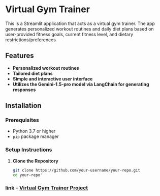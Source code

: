 # Virtual Gym Trainer

This is a Streamlit application that acts as a virtual gym trainer. The app generates personalized workout routines and daily diet plans based on user-provided fitness goals, current fitness level, and dietary restrictions/preferences

## Features

- **Personalized workout routines**
- **Tailored diet plans**
- **Simple and interactive user interface**
- **Utilizes the Gemini-1.5-pro model via LangChain for generating responses**

## Installation

### Prerequisites

- Python 3.7 or higher
- `pip` package manager

### Setup Instructions

1. **Clone the Repository**

   ```bash
   git clone https://github.com/your-username/your-repo.git
   cd your-repo'
### link - [Virtual Gym Trainer Project](https://kirangajjana-virtual-gym-trainer-home-920rqk.streamlit.app/)
